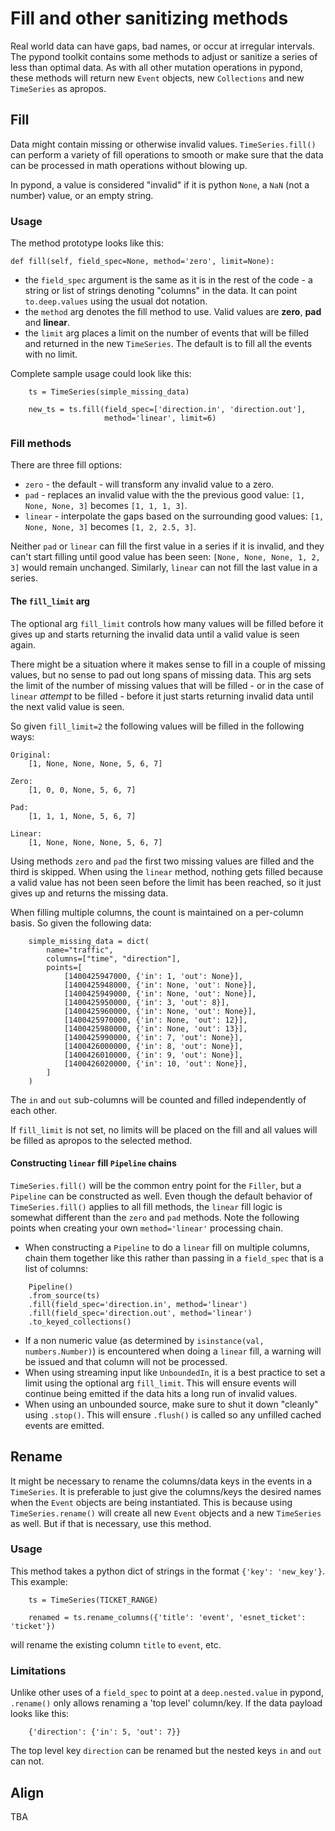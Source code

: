 # Fill and other sanitizing methods

Real world data can have gaps, bad names, or occur at irregular intervals. The pypond toolkit contains some methods to adjust or sanitize a series of less than optimal data. As with all other mutation operations in pypond, these methods will return new `Event` objects, new `Collections` and new `TimeSeries` as apropos.

## Fill

Data might contain missing or otherwise invalid values. `TimeSeries.fill()` can perform a variety of fill operations to smooth or make sure that the data can be processed in math operations without blowing up.

In pypond, a value is considered "invalid" if it is python `None`, a `NaN` (not a number) value, or an empty string.

### Usage

The method prototype looks like this:

```
def fill(self, field_spec=None, method='zero', limit=None):
```

* the `field_spec` argument is the same as it is in the rest of the code - a string or list of strings denoting "columns" in the data. It can point `to.deep.values` using the usual dot notation.
* the `method` arg denotes the fill method to use. Valid values are **zero**, **pad** and **linear**.
* the `limit` arg places a limit on the number of events that will be filled and returned in the new `TimeSeries`. The default is to fill all the events with no limit.

Complete sample usage could look like this:

```
    ts = TimeSeries(simple_missing_data)

    new_ts = ts.fill(field_spec=['direction.in', 'direction.out'],
                     method='linear', limit=6)
```

### Fill methods

There are three fill options:

* `zero` - the default - will transform any invalid value to a zero.
* `pad` - replaces an invalid value with the the previous good value: `[1, None, None, 3]` becomes `[1, 1, 1, 3]`.
* `linear` - interpolate the gaps based on the surrounding good values: `[1, None, None, 3]` becomes `[1, 2, 2.5, 3]`.

Neither `pad` or `linear` can fill the first value in a series if it is invalid, and they can't start filling until good value has been seen: `[None, None, None, 1, 2, 3]` would remain unchanged. Similarly, `linear` can not fill the last value in a series.

#### The `fill_limit` arg

The optional arg `fill_limit` controls how many values will be filled before it gives up and starts returning the invalid data until a valid value is seen again.

There might be a situation where it makes sense to fill in a couple of missing values, but no sense to pad out long spans of missing data. This arg sets the limit of the number of missing values that will be filled - or in the case of `linear` *attempt* to be filled - before it just starts returning invalid data until the next valid value is seen.

So given `fill_limit=2` the following values will be filled in the following ways:

```
Original:
    [1, None, None, None, 5, 6, 7]

Zero:
    [1, 0, 0, None, 5, 6, 7]

Pad:
    [1, 1, 1, None, 5, 6, 7]

Linear:
    [1, None, None, None, 5, 6, 7]
```

Using methods `zero` and `pad` the first two missing values are filled and the third is skipped. When using the `linear` method, nothing gets filled because a valid value has not been seen before the limit has been reached, so it just gives up and returns the missing data.

When filling multiple columns, the count is maintained on a per-column basis.  So given the following data:

```
    simple_missing_data = dict(
        name="traffic",
        columns=["time", "direction"],
        points=[
            [1400425947000, {'in': 1, 'out': None}],
            [1400425948000, {'in': None, 'out': None}],
            [1400425949000, {'in': None, 'out': None}],
            [1400425950000, {'in': 3, 'out': 8}],
            [1400425960000, {'in': None, 'out': None}],
            [1400425970000, {'in': None, 'out': 12}],
            [1400425980000, {'in': None, 'out': 13}],
            [1400425990000, {'in': 7, 'out': None}],
            [1400426000000, {'in': 8, 'out': None}],
            [1400426010000, {'in': 9, 'out': None}],
            [1400426020000, {'in': 10, 'out': None}],
        ]
    )
```

The `in` and `out` sub-columns will be counted and filled independently of each other.

If `fill_limit` is not set, no limits will be placed on the fill and all values will be filled as apropos to the selected method.

#### Constructing `linear` fill `Pipeline` chains

`TimeSeries.fill()` will be the common entry point for the `Filler`, but a `Pipeline` can be constructed as well. Even though the default behavior of `TimeSeries.fill()` applies to all fill methods, the `linear` fill logic is somewhat different than the `zero` and `pad` methods. Note the following points when creating your own `method='linear'` processing chain.

* When constructing a `Pipeline` to do a `linear` fill on multiple columns, chain them together like this rather than passing in a `field_spec` that is a list of columns:
```
    Pipeline()
    .from_source(ts)
    .fill(field_spec='direction.in', method='linear')
    .fill(field_spec='direction.out', method='linear')
    .to_keyed_collections()
```
* If a non numeric value (as determined by `isinstance(val, numbers.Number)`) is encountered when doing a `linear` fill, a warning will be issued and that column will not be processed.
* When using streaming input like `UnboundedIn`, it is a best practice to set a limit using the optional arg `fill_limit`. This will ensure events will continue being emitted if the data hits a long run of invalid values.
* When using an unbounded source, make sure to shut it down "cleanly" using `.stop()`. This will ensure `.flush()` is called so any unfilled cached events are emitted.


## Rename

It might be necessary to rename the columns/data keys in the events in a `TimeSeries`. It is preferable to just give the columns/keys the desired names when the `Event` objects are being instantiated. This is because using `TimeSeries.rename()` will create all new `Event` objects and a new `TimeSeries` as well. But if that is necessary, use this method.

### Usage

This method takes a python dict of strings in the format `{'key': 'new_key'}`. This example:

```
    ts = TimeSeries(TICKET_RANGE)

    renamed = ts.rename_columns({'title': 'event', 'esnet_ticket': 'ticket'})
```
will rename the existing column `title` to `event`, etc.

### Limitations

Unlike other uses of a `field_spec` to point at a `deep.nested.value` in pypond, `.rename()` only allows renaming a 'top level' column/key. If the data payload looks like this:

```
    {'direction': {'in': 5, 'out': 7}}
```
The top level key `direction` can be renamed but the nested keys `in` and `out` can not.

## Align

TBA